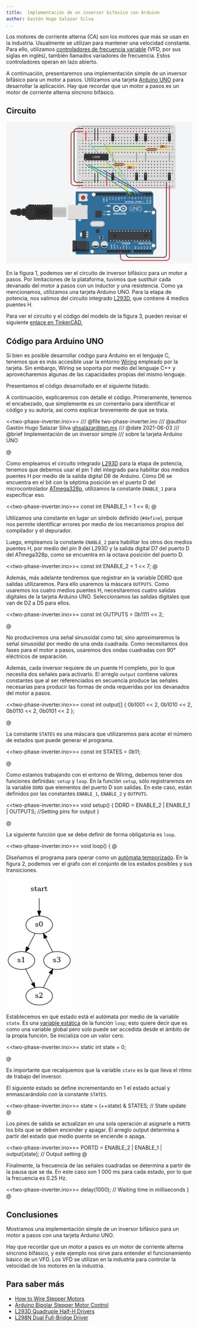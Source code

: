 ```yaml
---
title:  Implementación de un inversor bifásico con Arduino
author: Gastón Hugo Salazar Silva
...
```


Los motores de corriente alterna (CA) son los motores que más se usan en la
industria. Usualmente se utilizan para mantener una velocidad constante. Para
ello, utilizamos [controladores de frecuencia
variable](https://es.wikipedia.org/wiki/Variador_de_frecuencia) (VFD, por sus
siglas en inglés), también llamados variadores de frecuencia. Estos
controladores operan en lazo abierto.

A continuación, presentaremos una implementación simple de un inversor bifásico
para un motor a pasos. Utilizamos una tarjeta [Arduino
UNO](https://store.arduino.cc/usa/arduino-uno-rev3) para desarrollar la
aplicación. Hay que recordar que un motor a pasos es un motor de corriente
alterna síncrono bifásico.

## Circuito

![**Figura 1**. Circuito de inversor bifásico para un motor a pasos.](https://github.com/ghsalazar/cem-arduino/raw/main/assets/static/cem-two-phase-inverter.PNG)

En la figura 1, podemos ver el circuito de inversor bifásico para un motor a
pasos. Por limitaciones de la plataforma, tuvimos que sustituir cada devanado
del motor a pasos con un inductor y una resistencia. Como ya mencionamos,
utilizamos una tarjeta Arduino UNO. Para la etapa de potencia, nos valimos del
circuito integrado [L293D](https://www.ti.com/lit/ds/symlink/l293d.pdf), que
contiene 4 medios puentes H.

Para ver el circuito y el código del modelo de la figura 3, pueden revisar el
siguiente [enlace en
TinkerCAD.](https://www.tinkercad.com/things/f8KcIgQaXO9-fantastic-luulia-albar/editel?sharecode=zhruNH-anu7aVYLOEv2M0_MduvVZuNjC5G45cn84JnY)

## Código para Arduino UNO

Si bien es posible desarrollar código para Arduino en el lenguaje C, tenemos que
es más accesible usar la entorno [Wiring](http://wiring.org.co/) empleado por la
tarjeta. Sin embargo, Wiring se soporta por medio del lenguaje C++ y
aprovecharemos algunas de las capacidades propias del mismo lenguaje.

Presentamos el código desarrollado en el siguiente listado.

<script src="http://gist-it.appspot.com/https://github.com/ghsalazar/cem-arduino/raw/main/examples/two-phase-inverter.ino"></script>

A continuación, explicaremos con detalle el código. Primeramente, tenemos el
encabezado, que simplemente es un comentario para identificar el código y su
autoría, así como explicar brevemente de que se trata.

<<two-phase-inverter.ino>>=
/// @file   two-phase-inverter.ino
/// @author Gastón Hugo Salazar Silva <ghsalazar@ipn.mx>
/// @date   2021-06-03
/// @brief  Implementación de un inversor simple 
///         sobre la tarjeta Arduino UNO

@

Como empleamos el circuito integrado
[L293D](https://www.ti.com/lit/ds/symlink/l293d.pdf) para la etapa de potencia,
tenemos que debemos usar el pin 1 del integrado para habilitar dos medios
puentes H por medio de la salida digital D6 de Arduino. Cómo D6 se encuentra en
el bit con la séptima posición en el puerto D del microcontrolador
[ATmega328p](https://ww1.microchip.com/downloads/en/DeviceDoc/ATmega48A-PA-88A-PA-168A-PA-328-P-DS-DS40002061B.pdf),
utilizamos la constante `ENABLE_1` para especificar eso.

<<two-phase-inverter.ino>>=
const int ENABLE_1 = 1 << 6;
@

Utilizamos una constante en lugar un símbolo definido (`#define`), porque nos
permite identificar errores por medio de los mecanismos propios del compilador y
el depurador.

Luego, empleamos la constante `ENABLE_2` para habilitar los otros dos medios
puentes H, por medio del pin 9 del L293D y la salida digital D7 del puerto D del
ATmega328p, como se encuentra en la octava posición del puerto D.

<<two-phase-inverter.ino>>=
const int ENABLE_2 = 1 << 7;
@

Además, más adelante tendremos que registrar en la variable DDRD que salidas
utilizaremos. Para ello usaremos la máscara `OUTPUTS`. Como usaremos los cuatro
medios puentes H, necesitaremos cuatro salidas digitales de la tarjeta Arduino
UNO. Seleccionamos las salidas digitales que van de D2 a D5 para ellos. 

<<two-phase-inverter.ino>>=
const int OUTPUTS  = 0b1111 << 2;

@

No produciremos una señal sinusoidal como tal; sino aproximaremos la señal
sinusoidal por medio de una onda cuadrada. Como necesitamos dos fases para el
motor a pasos, usaremos dos ondas cuadradas con 90° eléctricos de separación.

Además, cada inversor requiere de un puente H completo, por lo que necesita dos
señales para activarlo. El arreglo `output` contiene valores constantes que al
ser referenciados en secuencia produce las señales necesarias para producir las
formas de onda requeridas por los devanados del motor a pasos. 

<<two-phase-inverter.ino>>=
const int output[] { 
  0b1001 << 2,
  0b1010 << 2,
  0b0110 << 2,
  0b0101 << 2
};

@

La constante `STATES` es una máscara que utilizaremos para acotar el número de
estados que puede generar el programa.

<<two-phase-inverter.ino>>=
const int STATES   = 0b11;

@

Como estamos trabajando con el entorno de Wiring, debemos tener dos funciones
definidas: `setup` y `loop`. En la función `setup`, sólo registraremos en la
variable `DDRD` que elementos del puerto D son salidas. En este caso, están
definidos por las constantes `ENABLE_1`, `ENABLE_2` y `OUTPUTS`.

<<two-phase-inverter.ino>>=
void setup()
{
  DDRD = ENABLE_2 | ENABLE_1 | OUTPUTS;         //Setting pins for output
}

@

La siguiente función que se debe definir de forma obligatoria es `loop`.

<<two-phase-inverter.ino>>=
void loop()
{
@

Diseñamos el programa para operar como un [autómata
temporizado](https://en.wikipedia.org/wiki/Timed_automaton). En la figura 2,
podemos ver el grafo con el conjunto de los estados posibles y sus transiciones.

![**Figura 2**. Grafo de estados del inversor.](https://github.com/ghsalazar/cem-arduino/raw/main/assets/figures/two-phase-inverter-states.png)

Establecemos en qué estado está el autómata por medio de la variable `state`. Es
una [variable
estática](https://es.wikipedia.org/wiki/Variable_est%C3%A1tica#%C3%81mbito) de
la función `loop`; esto quiere decir que es como una variable global pero solo
puede ser accedida desde el ámbito de la propia función. Se inicializa con un
valor cero.

<<two-phase-inverter.ino>>=
  static int state = 0;

@

Es importante que recalquemos que la variable `state` es la que lleva el ritmo
de trabajo del inversor.

El siguiente estado se define incrementando en 1 el estado actual y
enmascarándolo con la constante `STATES`.

<<two-phase-inverter.ino>>=
  state = (++state) & STATES;                   // State update
@

Los pines de salida se actualizan en una sola operación al asignarle a `PORTD`
los bits que se deben encender y apagar. El arreglo output determina a partir
del estado que medio puente se enciende o apaga. 

<<two-phase-inverter.ino>>=
  PORTD = ENABLE_2 | ENABLE_1 | output[state];  // Output setting
@

Finalmente, la frecuencia de las señales cuadradas se determina a partir de la
pausa que se da. En este caso son 1 000 ms para cada estado, por lo que la
frecuencia es 0.25 Hz.

<<two-phase-inverter.ino>>=
  delay(1000);                                  // Waiting time in milliseconds
}
@

## Conclusiones

Mostramos una implementación simple de un inversor bifásico
para un motor a pasos con una tarjeta Arduino
UNO.

Hay que recordar que un motor a pasos es un motor de corriente alterna síncrono
bifásico, y este ejemplo nos sirve para entender el funcionamiento básico de un
VFD. Los VFD se utilizan en la industria para controlar la velocidad de los
motores en la industria.
## Para saber más

* [How to Wire Stepper Motors](https://buildbotics.com/wiring-stepper-motors/)
* [Arduino Bipolar Stepper Motor Control](https://simple-circuit.com/arduino-bipolar-stepper-motor-control/)
* [L293D Quadruple Half-H Drivers](https://www.ti.com/lit/ds/symlink/l293d.pdf)
* [L298N Dual Full-Bridge Driver](https://www.sparkfun.com/datasheets/Robotics/L298_H_Bridge.pdf)